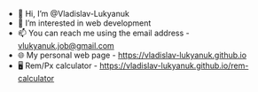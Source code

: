 - 👋 Hi, I’m @Vladislav-Lukyanuk
- 👀 I’m interested in web development
- 📫 You can reach me using the email address - vlukyanuk.job@gmail.com
- 🌐 My personal web page - https://vladislav-lukyanuk.github.io
- 🖥 Rem/Px calculator - https://vladislav-lukyanuk.github.io/rem-calculator
